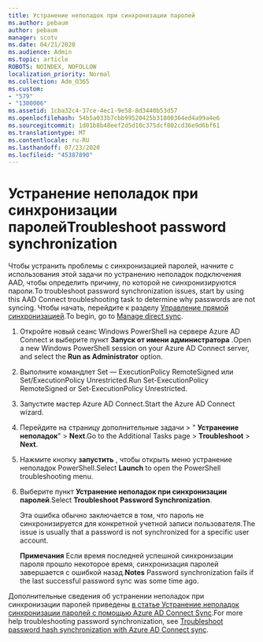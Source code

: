 ```yaml
---
title: Устранение неполадок при синхронизации паролей
ms.author: pebaum
author: pebaum
manager: scotv
ms.date: 04/21/2020
ms.audience: Admin
ms.topic: article
ROBOTS: NOINDEX, NOFOLLOW
localization_priority: Normal
ms.collection: Adm_O365
ms.custom:
- "579"
- "1300006"
ms.assetid: 1cba32c4-37ce-4ec1-9e58-8d3440b53d57
ms.openlocfilehash: 54b5a033b7cbb99520425b31800364ed4a99a4e6
ms.sourcegitcommit: 1d01b8b48eef2d5d10c375dcf802cd36e9d6bf61
ms.translationtype: MT
ms.contentlocale: ru-RU
ms.lasthandoff: 07/23/2020
ms.locfileid: "45387890"
---
```

# <a name="troubleshoot-password-synchronization"></a><span data-ttu-id="25856-102">Устранение неполадок при синхронизации паролей</span><span class="sxs-lookup"><span data-stu-id="25856-102">Troubleshoot password synchronization</span></span>

<span data-ttu-id="25856-103">Чтобы устранить проблемы с синхронизацией паролей, начните с использования этой задачи по устранению неполадок подключения AAD, чтобы определить причину, по которой не синхронизируются пароли.</span><span class="sxs-lookup"><span data-stu-id="25856-103">To troubleshoot password synchronization issues, start by using this AAD Connect troubleshooting task to determine why passwords are not syncing.</span></span> <span data-ttu-id="25856-104">Чтобы начать, перейдите к разделу [Управление прямой синхронизацией](https://admin.microsoft.com/AdminPortal/Home#/dirsyncmanagement).</span><span class="sxs-lookup"><span data-stu-id="25856-104">To begin, go to [Manage direct sync](https://admin.microsoft.com/AdminPortal/Home#/dirsyncmanagement).</span></span>  

1. <span data-ttu-id="25856-105">Откройте новый сеанс Windows PowerShell на сервере Azure AD Connect и выберите пункт **Запуск от имени администратора** .</span><span class="sxs-lookup"><span data-stu-id="25856-105">Open a new Windows PowerShell session on your Azure AD Connect server, and select the **Run as Administrator** option.</span></span>

2. <span data-ttu-id="25856-106">Выполните командлет Set — ExecutionPolicy RemoteSigned или Set/ExecutionPolicy Unrestricted.</span><span class="sxs-lookup"><span data-stu-id="25856-106">Run Set-ExecutionPolicy RemoteSigned or Set-ExecutionPolicy Unrestricted.</span></span>

3. <span data-ttu-id="25856-107">Запустите мастер Azure AD Connect.</span><span class="sxs-lookup"><span data-stu-id="25856-107">Start the Azure AD Connect wizard.</span></span>

4. <span data-ttu-id="25856-108">Перейдите на страницу дополнительные задачи > " **Устранение неполадок**"  >  **Next**.</span><span class="sxs-lookup"><span data-stu-id="25856-108">Go to the Additional Tasks page > **Troubleshoot** > **Next**.</span></span>

5. <span data-ttu-id="25856-109">Нажмите кнопку **запустить** , чтобы открыть меню устранение неполадок PowerShell.</span><span class="sxs-lookup"><span data-stu-id="25856-109">Select **Launch** to open the PowerShell troubleshooting menu.</span></span>

6. <span data-ttu-id="25856-110">Выберите пункт **Устранение неполадок при синхронизации паролей**.</span><span class="sxs-lookup"><span data-stu-id="25856-110">Select **Troubleshoot Password Synchronization**.</span></span>

    <span data-ttu-id="25856-111">Эта ошибка обычно заключается в том, что пароль не синхронизируется для конкретной учетной записи пользователя.</span><span class="sxs-lookup"><span data-stu-id="25856-111">The issue is usually that a password is not synchronized for a specific user account.</span></span>

    <span data-ttu-id="25856-112">**Примечания** Если время последней успешной синхронизации пароля прошло некоторое время, синхронизация паролей завершается с ошибкой назад.</span><span class="sxs-lookup"><span data-stu-id="25856-112">**Notes** Password synchronization fails if the last successful password sync was some time ago.</span></span>

<span data-ttu-id="25856-113">Дополнительные сведения об устранении неполадок при синхронизации паролей приведены [в статье Устранение неполадок синхронизации паролей с помощью Azure AD Connect Sync](https://docs.microsoft.com/azure/active-directory/hybrid/tshoot-connect-password-hash-synchronization).</span><span class="sxs-lookup"><span data-stu-id="25856-113">For more help troubleshooting password synchronization, see [Troubleshoot password hash synchronization with Azure AD Connect sync](https://docs.microsoft.com/azure/active-directory/hybrid/tshoot-connect-password-hash-synchronization).</span></span>